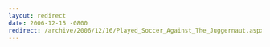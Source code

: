 ```yaml
---
layout: redirect
date: 2006-12-15 -0800
redirect: /archive/2006/12/16/Played_Soccer_Against_The_Juggernaut.aspx/
---
```

